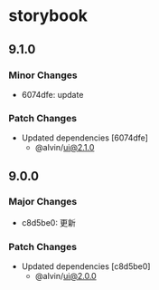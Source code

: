 # storybook

## 9.1.0

### Minor Changes

- 6074dfe: update

### Patch Changes

- Updated dependencies [6074dfe]
  - @alvin/ui@2.1.0

## 9.0.0

### Major Changes

- c8d5be0: 更新

### Patch Changes

- Updated dependencies [c8d5be0]
  - @alvin/ui@2.0.0
